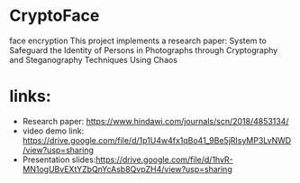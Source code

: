 # CryptoFace
face encryption 
This project implements a research paper:
System to Safeguard the Identity of Persons in Photographs through Cryptography and Steganography Techniques Using Chaos

# links:
- Research paper: https://www.hindawi.com/journals/scn/2018/4853134/
- video demo link: https://drive.google.com/file/d/1p1U4w4fx1qBo41_9Be5jRIsyMP3LvNWD/view?usp=sharing
- Presentation slides:https://drive.google.com/file/d/1hvR-MN1ogUBvEXtYZbQnYcAsb8QvpZH4/view?usp=sharing

